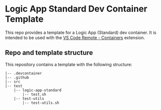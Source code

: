 # Logic App Standard Dev Container Template

This repo provides a template for a Logic App (Standard) dev container.  It is intended to be used with the [VS Code Remote - Containers](https://aka.ms/vscode-remote/containers) extension.

## Repo and template structure

This repository contains a template with the following structure:

```
|-- .devcontainer
|-- .github
|-- src
|-- test
    |-- logic-app-standard
        |-- test.sh
    |-- test-utils
        |-- test-utils.sh
```